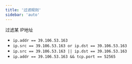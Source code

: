 ```yaml
---
title: '过滤规则'
sidebar: 'auto'
---
```


过滤某 IP地址
* `ip.addr == 39.106.53.163`
* `ip.src == 39.106.53.163 or ip.dst == 39.106.53.163`
* `ip.src == 39.106.53.163 || ip.dst == 39.106.53.163`
* `ip.addr == 39.106.53.163 && tcp.port == 52565`